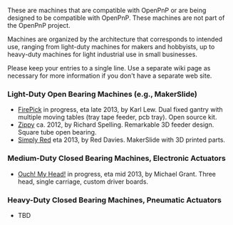These are machines that are compatible with OpenPnP or are being designed to be compatible with OpenPnP. These machines are not part of the OpenPnP project.

Machines are organized by the architecture that corresponds to intended use, ranging from light-duty machines for makers and hobbyists, up to heavy-duty machines for light industrial use in small businesses.

Please keep your entries to a single line. Use a separate wiki page as necessary for more information if you don't have a separate web site.

### Light-Duty Open Bearing Machines (e.g., MakerSlide)
* [FirePick](http://www.firepick.org) in progress, eta late 2013, by Karl Lew. Dual fixed gantry with multiple moving tables (tray tape feeder, pcb tray). Open source kit.
* [Zippy](http://www.richardspelling.com/?p=683) ca. 2012, by Richard Spelling. Remarkable 3D feeder design. Square tube open bearing.
* [Simply Red](http://pnp.pwn.me/) eta 2013, by Red Davies. MakerSlide with 3D printed parts.

### Medium-Duty Closed Bearing Machines, Electronic Actuators
* [Ouch! My Head!](https://groups.google.com/forum/m/#!topic/openpnp/vXqJjlmN04I) in progress, eta mid 2013, by Michael Grant. Three head, single carriage, custom driver boards.

### Heavy-Duty Closed Bearing Machines, Pneumatic Actuators
* TBD